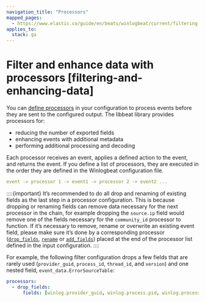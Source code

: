 ```yaml
---
navigation_title: "Processors"
mapped_pages:
  - https://www.elastic.co/guide/en/beats/winlogbeat/current/filtering-and-enhancing-data.html
applies_to:
  stack: ga
---
```


# Filter and enhance data with processors [filtering-and-enhancing-data]


You can [define processors](/reference/winlogbeat/defining-processors.md) in your configuration to process events before they are sent to the configured output. The libbeat library provides processors for:

* reducing the number of exported fields
* enhancing events with additional metadata
* performing additional processing and decoding

Each processor receives an event, applies a defined action to the event, and returns the event. If you define a list of processors, they are executed in the order they are defined in the Winlogbeat configuration file.

```yaml
event -> processor 1 -> event1 -> processor 2 -> event2 ...
```

::::{important}
It’s recommended to do all drop and renaming of existing fields as the last step in a processor configuration. This is because dropping or renaming fields can remove data necessary for the next processor in the chain, for example dropping the `source.ip` field would remove one of the fields necessary for the `community_id` processor to function. If it’s necessary to remove, rename or overwrite an existing event field, please make sure it’s done by a corresponding processor ([`drop_fields`](/reference/winlogbeat/drop-fields.md), [`rename`](/reference/winlogbeat/rename-fields.md) or [`add_fields`](/reference/winlogbeat/add-fields.md)) placed at the end of the processor list defined in the input configuration.
::::


For example, the following filter configuration drops a few fields that are rarely used (`provider_guid`, `process_id`, `thread_id`, and `version`) and one nested field, `event_data.ErrorSourceTable`:

```yaml
processors:
  - drop_fields:
      fields: [winlog.provider_guid, winlog.process.pid, winlog.process.thread.id, winlog.version, winlog.event_data.ErrorSourceTable]
```














































